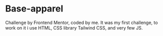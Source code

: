 # Base-apparel

Challenge by Frontend Mentor, coded by me. It was my first challenge, to work on it i use HTML, CSS library Tailwind CSS, and very few JS.

